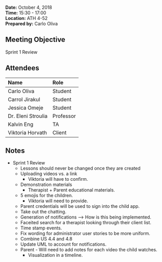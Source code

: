 **Date:** October 4, 2018  
**Time:** 15:30 - 17:00   
**Location:** ATH 4-52  
**Prepared by:** Carlo Oliva  

## Meeting Objective

Sprint 1 Review  

## Attendees
|Name| **Role**
|:----------------|:---------------
|Carlo Oliva|Student |  
|Carrol Jirakul|Student|  
|Jessica Omeje|Student|  
|Dr. Eleni Stroulia|Professor|  
|Kalvin Eng|TA|  
|Viktoria Horvath|Client|

## Notes
* Sprint 1 Review
  * Lessons should never be changed once they are created
  * Uploading videos vs. a link
    * Viktoria will have to confirm.
  * Demonstration materials
    * Therapist + Parent educational materials.
  * 5 emojis for the children.
    * Viktoria will need to provide.
  * Parent credentials will be used to sign into the child app.
  * Take out the chatting.
  * Generation of notifications --> How is this being implemented.
  * Faceited search for a therapist looking through their client list.
  * Time stamp events. 
  * Fix wording for administrator user stories to be more uniform. 
  * Combine US 4.4 and 4.8
  * Update UML to account for notifications. 
  * Parent - Will need to add notes for each video the child watches. 
    * Visualization in a timeline. 
